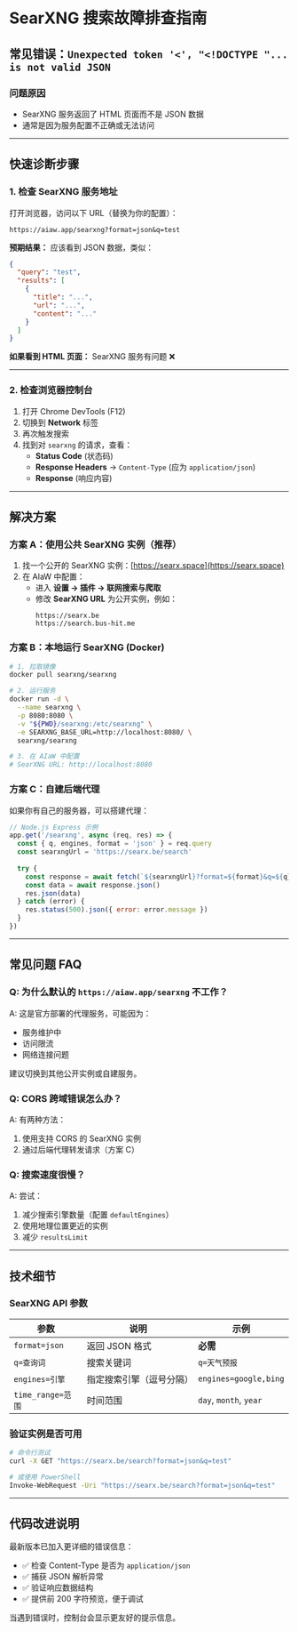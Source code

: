 # SearXNG 搜索故障排查指南

## 常见错误：`Unexpected token '<', "<!DOCTYPE "... is not valid JSON`

### 问题原因
- SearXNG 服务返回了 HTML 页面而不是 JSON 数据
- 通常是因为服务配置不正确或无法访问

---

## 快速诊断步骤

### 1. 检查 SearXNG 服务地址

打开浏览器，访问以下 URL（替换为你的配置）：

```
https://aiaw.app/searxng?format=json&q=test
```

**预期结果：** 应该看到 JSON 数据，类似：
```json
{
  "query": "test",
  "results": [
    {
      "title": "...",
      "url": "...",
      "content": "..."
    }
  ]
}
```

**如果看到 HTML 页面：** SearXNG 服务有问题 ❌

---

### 2. 检查浏览器控制台

1. 打开 Chrome DevTools (F12)
2. 切换到 **Network** 标签
3. 再次触发搜索
4. 找到对 `searxng` 的请求，查看：
   - **Status Code** (状态码)
   - **Response Headers** → `Content-Type` (应为 `application/json`)
   - **Response** (响应内容)

---

## 解决方案

### 方案 A：使用公共 SearXNG 实例（推荐）

1. 找一个公开的 SearXNG 实例：[https://searx.space](https://searx.space)
2. 在 AIaW 中配置：
   - 进入 **设置 → 插件 → 联网搜索与爬取**
   - 修改 **SearXNG URL** 为公开实例，例如：
     ```
     https://searx.be
     https://search.bus-hit.me
     ```

### 方案 B：本地运行 SearXNG (Docker)

```bash
# 1. 拉取镜像
docker pull searxng/searxng

# 2. 运行服务
docker run -d \
  --name searxng \
  -p 8080:8080 \
  -v "${PWD}/searxng:/etc/searxng" \
  -e SEARXNG_BASE_URL=http://localhost:8080/ \
  searxng/searxng

# 3. 在 AIaW 中配置
# SearXNG URL: http://localhost:8080
```

### 方案 C：自建后端代理

如果你有自己的服务器，可以搭建代理：

```javascript
// Node.js Express 示例
app.get('/searxng', async (req, res) => {
  const { q, engines, format = 'json' } = req.query
  const searxngUrl = 'https://searx.be/search'
  
  try {
    const response = await fetch(`${searxngUrl}?format=${format}&q=${q}&engines=${engines}`)
    const data = await response.json()
    res.json(data)
  } catch (error) {
    res.status(500).json({ error: error.message })
  }
})
```

---

## 常见问题 FAQ

### Q: 为什么默认的 `https://aiaw.app/searxng` 不工作？
A: 这是官方部署的代理服务，可能因为：
- 服务维护中
- 访问限流
- 网络连接问题

建议切换到其他公开实例或自建服务。

### Q: CORS 跨域错误怎么办？
A: 有两种方法：
1. 使用支持 CORS 的 SearXNG 实例
2. 通过后端代理转发请求（方案 C）

### Q: 搜索速度很慢？
A: 尝试：
1. 减少搜索引擎数量（配置 `defaultEngines`）
2. 使用地理位置更近的实例
3. 减少 `resultsLimit`

---

## 技术细节

### SearXNG API 参数

| 参数 | 说明 | 示例 |
|------|------|------|
| `format=json` | 返回 JSON 格式 | **必需** |
| `q=查询词` | 搜索关键词 | `q=天气预报` |
| `engines=引擎` | 指定搜索引擎（逗号分隔） | `engines=google,bing` |
| `time_range=范围` | 时间范围 | `day`, `month`, `year` |

### 验证实例是否可用

```bash
# 命令行测试
curl -X GET "https://searx.be/search?format=json&q=test"

# 或使用 PowerShell
Invoke-WebRequest -Uri "https://searx.be/search?format=json&q=test"
```

---

## 代码改进说明

最新版本已加入更详细的错误信息：

- ✅ 检查 Content-Type 是否为 `application/json`
- ✅ 捕获 JSON 解析异常
- ✅ 验证响应数据结构
- ✅ 提供前 200 字符预览，便于调试

当遇到错误时，控制台会显示更友好的提示信息。
